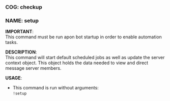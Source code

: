 ### COG: checkup
### NAME: setup

**IMPORTANT**:\
This command must be run apon bot startup in order to enable automation tasks. 

**DESCRIPTION**:\
This command will start default scheduled jobs as well as update the server context object. This object holds the data needed to view and direct message server members.

**USAGE**:
- This command is run without arguments:\
`!setup`